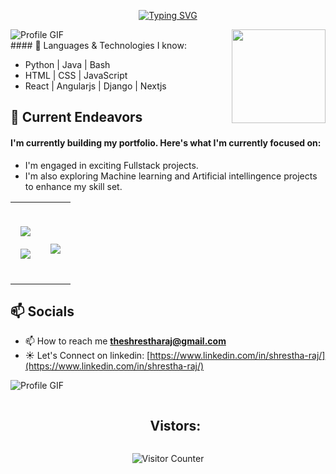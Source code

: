 <!DOCTYPE html>
<html lang="en">
<body>
  <p align="center">
    <a href="https://git.io/typing-svg">
      <img src="https://readme-typing-svg.demolab.com?font=Fira+Code&size=27&pause=1000&color=F77D2A&center=true&vCenter=true&random=true&width=438&lines=Hey%F0%9F%91%8B%2C+I'm+Shrestha!;Welcome+to+my+github.;Happy+stalking+%3A)" alt="Typing SVG" />
    </a>
  </p>
  <img src="https://user-images.githubusercontent.com/73097560/115834477-dbab4500-a447-11eb-908a-139a6edaec5c.gif" alt="Profile GIF">
 <img height=150px weight=250px align='right' src="https://media.tenor.com/0jI-YXeywSsAAAAM/nyan-cat-cat.gif">
  <br>
  #### 🦊 Languages & Technologies I know:
 
  <ul>
    <li>Python | Java | Bash</li>
    <li>HTML | CSS | JavaScript</li>
    <li>React | Angularjs | Django | Nextjs</li>
  
  </ul>
  

  <h2>🔭 Current Endeavors</h2>
  
  #### I'm currently building my portfolio. Here's what I'm currently focused on:
  
  <ul>
    <li>I'm engaged in exciting Fullstack projects.</li>
    <li>I'm also exploring Machine learning and Artificial intellingence projects to enhance my skill set.</li>
  
  </ul> 
<table align="center">
<tr>
<td width="50%" align="center">
  <img  align="center"  src="https://streak-stats.demolab.com?user=shresthacodes&theme=dark-smoky&exclude_days=Sat" />
  <br><br>
    <img  align="center"  src="https://github-readme-stats.vercel.app/api?username=shresthacodes&theme=graywhite&show_icons=true" /> 
</td>
  
<td width="50%" align="center">
 
  <br><br>
  <a href="https://github.com/shresthacodes">
 <img align="center" style="margin:0.5rem" src="https://github-readme-stats.vercel.app/api/top-langs/?username=shresthacodes&theme=vision-friendly-dark&hide_border=false&include_all_commits=false&count_private=false&layout=compact" /> 
</a>
 <br><br>
  </td>
</tr>
</table>

  <h2>📫 Socials</h2>
  
 - 📫 How to reach me **theshrestharaj@gmail.com**
 - ☀︎ Let's Connect on linkedin: [https://www.linkedin.com/in/shrestha-raj/](https://www.linkedin.com/in/shrestha-raj/)
   
<img src="https://user-images.githubusercontent.com/73097560/115834477-dbab4500-a447-11eb-908a-139a6edaec5c.gif" alt="Profile GIF">
  <div id="user-content-toc">
  <ul align="center">
    <summary><h2 style="display: inline-block">Vistors:</h2></summary>
  </ul>
</div>
  <p align="center">
    <img align="center" src="https://profile-counter.glitch.me/shresthacodes/count.svg" alt="Visitor Counter" />
  </p>
</body>
</html>
